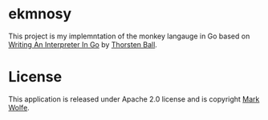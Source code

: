 # ekmnosy

This project is my implemntation of the monkey langauge in Go based on [Writing An Interpreter In Go](https://interpreterbook.com) by [Thorsten Ball](https://github.com/mrnugget).

# License

This application is released under Apache 2.0 license and is copyright [Mark Wolfe](https://www.wolfe.id.au).